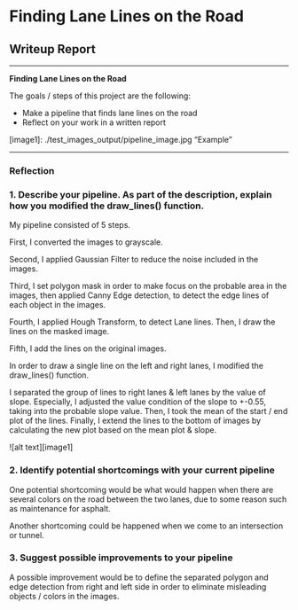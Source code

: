 # **Finding Lane Lines on the Road** 

## Writeup Report


---

**Finding Lane Lines on the Road**

The goals / steps of this project are the following:
* Make a pipeline that finds lane lines on the road
* Reflect on your work in a written report


[//]: # (Image References)

[image1]: ./test_images_output/pipeline_image.jpg “Example”

---

### Reflection

### 1. Describe your pipeline. As part of the description, explain how you modified the draw_lines() function.

My pipeline consisted of 5 steps. 

First, I converted the images to grayscale. 

Second, I applied Gaussian Filter to reduce the noise included in the images.

Third, I set polygon mask in order to make focus on the probable area in the images, then applied Canny Edge detection, to detect the edge lines of each object in the images.

Fourth, I applied Hough Transform, to detect Lane lines. Then, I draw the lines on the masked image.

Fifth, I add the lines on the original images.


In order to draw a single line on the left and right lanes, I modified the draw_lines() function.

I separated the group of lines to right lanes & left lanes by the value of slope. Especially, I adjusted the value condition of the slope to +-0.55, taking into the probable slope value. Then, I took the mean of the start / end plot of the lines. Finally, I extend the lines to the bottom of images by calculating the new plot based on the mean plot & slope.


![alt text][image1]


### 2. Identify potential shortcomings with your current pipeline


One potential shortcoming would be what would happen when there are several colors on the road between the two lanes, due to some reason such as maintenance for asphalt.
 

Another shortcoming could be happened when we come to an intersection or tunnel.




### 3. Suggest possible improvements to your pipeline

A possible improvement would be to define the separated polygon and edge detection from right and left side in order to eliminate misleading objects / colors in the images.

